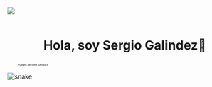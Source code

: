<img src="https://user-images.githubusercontent.com/73097560/115834477-dbab4500-a447-11eb-908a-139a6edaec5c.gif"/>
<!-- x -->
<div id="user-content-toc">
  <ul align="center"> <summary><h1 style="display: inline-block">Hola, soy Sergio Galindez👋</h1></summary><p style="font-size: 0.4em; text-align: left;">Puedes decirme Sergioks</p> </ul>
  <img  src="https://i.gyazo.com/ab48700f96fd4d90f058cef85b710334.png" alt="snake" /></a>
</div>
<br/>


